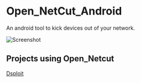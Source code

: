 # Open_NetCut_Android

An android tool to kick devices out of your network.

![Screenshot](https://github.com/Serkali-sudo/Open_NetCut/blob/master/Screenshot_20210324-145525.jpg)

## Projects using Open_Netcut

[Dsploit](https://github.com/Androguide/dsploit)
